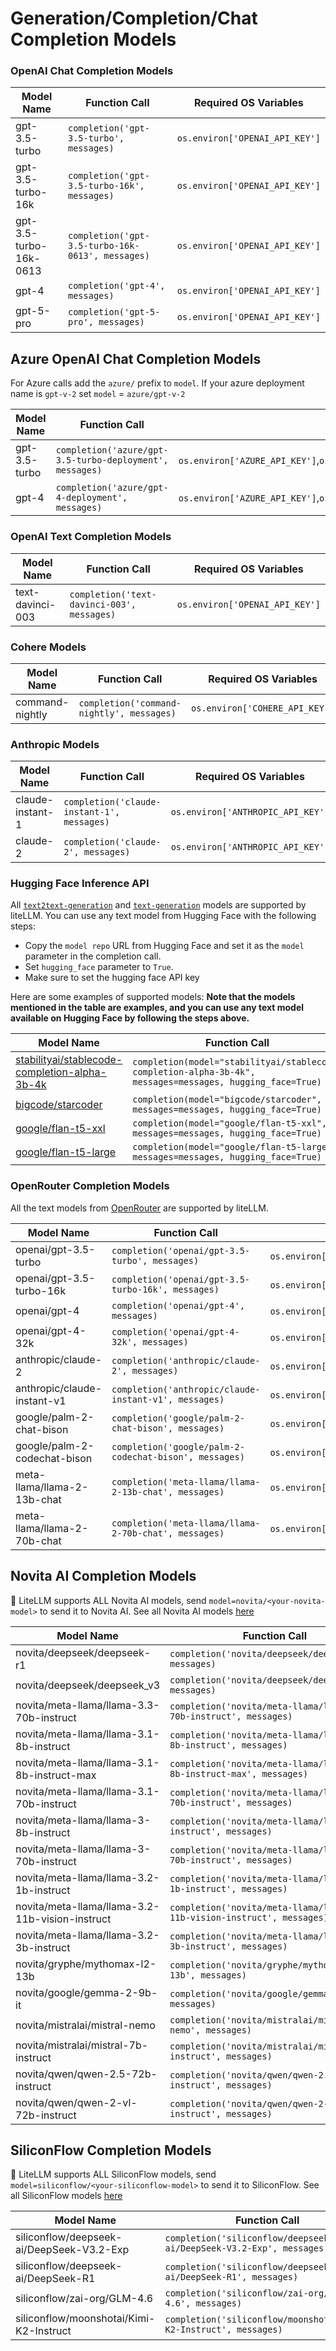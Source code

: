 # Generation/Completion/Chat Completion Models

### OpenAI Chat Completion Models

| Model Name       | Function Call                          | Required OS Variables                |
|------------------|----------------------------------------|--------------------------------------|
| gpt-3.5-turbo    | `completion('gpt-3.5-turbo', messages)` | `os.environ['OPENAI_API_KEY']`       |
| gpt-3.5-turbo-16k    | `completion('gpt-3.5-turbo-16k', messages)` | `os.environ['OPENAI_API_KEY']`       |
| gpt-3.5-turbo-16k-0613    | `completion('gpt-3.5-turbo-16k-0613', messages)` | `os.environ['OPENAI_API_KEY']`       |
| gpt-4            | `completion('gpt-4', messages)`         | `os.environ['OPENAI_API_KEY']`       |
| gpt-5-pro        | `completion('gpt-5-pro', messages)`    | `os.environ['OPENAI_API_KEY']`       |

## Azure OpenAI Chat Completion Models
For Azure calls add the `azure/` prefix to `model`. If your azure deployment name is `gpt-v-2` set `model` = `azure/gpt-v-2`

| Model Name       | Function Call                           | Required OS Variables                     |
|------------------|-----------------------------------------|-------------------------------------------|
| gpt-3.5-turbo    | `completion('azure/gpt-3.5-turbo-deployment', messages)` | `os.environ['AZURE_API_KEY']`,`os.environ['AZURE_API_BASE']`,`os.environ['AZURE_API_VERSION']` |
| gpt-4            | `completion('azure/gpt-4-deployment', messages)`         | `os.environ['AZURE_API_KEY']`,`os.environ['AZURE_API_BASE']`,`os.environ['AZURE_API_VERSION']` |

### OpenAI Text Completion Models

| Model Name       | Function Call                              | Required OS Variables                |
|------------------|--------------------------------------------|--------------------------------------|
| text-davinci-003 | `completion('text-davinci-003', messages)` | `os.environ['OPENAI_API_KEY']`       |

### Cohere Models

| Model Name       | Function Call                              | Required OS Variables                |
|------------------|--------------------------------------------|--------------------------------------|
| command-nightly  | `completion('command-nightly', messages)` | `os.environ['COHERE_API_KEY']`       |


### Anthropic Models

| Model Name       | Function Call                              | Required OS Variables                |
|------------------|--------------------------------------------|--------------------------------------|
| claude-instant-1  | `completion('claude-instant-1', messages)` | `os.environ['ANTHROPIC_API_KEY']`       |
| claude-2  | `completion('claude-2', messages)` | `os.environ['ANTHROPIC_API_KEY']`       |

### Hugging Face Inference API

All [`text2text-generation`](https://huggingface.co/models?library=transformers&pipeline_tag=text2text-generation&sort=downloads) and [`text-generation`](https://huggingface.co/models?library=transformers&pipeline_tag=text-generation&sort=downloads) models are supported by liteLLM. You can use any text model from Hugging Face with the following steps:

* Copy the `model repo` URL from Hugging Face and set it as the `model` parameter in the completion call.
* Set `hugging_face` parameter to `True`.
* Make sure to set the hugging face API key

Here are some examples of supported models:
**Note that the models mentioned in the table are examples, and you can use any text model available on Hugging Face by following the steps above.**

| Model Name       | Function Call                                                                       | Required OS Variables                |
|------------------|-------------------------------------------------------------------------------------|--------------------------------------|
| [stabilityai/stablecode-completion-alpha-3b-4k](https://huggingface.co/stabilityai/stablecode-completion-alpha-3b-4k)  | `completion(model="stabilityai/stablecode-completion-alpha-3b-4k", messages=messages, hugging_face=True)` | `os.environ['HF_TOKEN']`       |
| [bigcode/starcoder](https://huggingface.co/bigcode/starcoder)                           | `completion(model="bigcode/starcoder", messages=messages, hugging_face=True)`          | `os.environ['HF_TOKEN']`       |
| [google/flan-t5-xxl](https://huggingface.co/google/flan-t5-xxl)                         | `completion(model="google/flan-t5-xxl", messages=messages, hugging_face=True)`         | `os.environ['HF_TOKEN']`       |
| [google/flan-t5-large](https://huggingface.co/google/flan-t5-large)                     | `completion(model="google/flan-t5-large", messages=messages, hugging_face=True)`       | `os.environ['HF_TOKEN']`       |

### OpenRouter Completion Models

All the text models from [OpenRouter](https://openrouter.ai/docs) are supported by liteLLM.

| Model Name       | Function Call                              | Required OS Variables                |
|------------------|--------------------------------------------|--------------------------------------|
| openai/gpt-3.5-turbo | `completion('openai/gpt-3.5-turbo', messages)` | `os.environ['OR_SITE_URL']`,`os.environ['OR_APP_NAME']`,`os.environ['OR_API_KEY']`       |
| openai/gpt-3.5-turbo-16k | `completion('openai/gpt-3.5-turbo-16k', messages)` | `os.environ['OR_SITE_URL']`,`os.environ['OR_APP_NAME']`,`os.environ['OR_API_KEY']`       |
| openai/gpt-4 | `completion('openai/gpt-4', messages)` | `os.environ['OR_SITE_URL']`,`os.environ['OR_APP_NAME']`,`os.environ['OR_API_KEY']`       |
| openai/gpt-4-32k | `completion('openai/gpt-4-32k', messages)` | `os.environ['OR_SITE_URL']`,`os.environ['OR_APP_NAME']`,`os.environ['OR_API_KEY']`       |
| anthropic/claude-2 | `completion('anthropic/claude-2', messages)` | `os.environ['OR_SITE_URL']`,`os.environ['OR_APP_NAME']`,`os.environ['OR_API_KEY']`       |
| anthropic/claude-instant-v1 | `completion('anthropic/claude-instant-v1', messages)` | `os.environ['OR_SITE_URL']`,`os.environ['OR_APP_NAME']`,`os.environ['OR_API_KEY']`       |
| google/palm-2-chat-bison | `completion('google/palm-2-chat-bison', messages)` | `os.environ['OR_SITE_URL']`,`os.environ['OR_APP_NAME']`,`os.environ['OR_API_KEY']`       |
| google/palm-2-codechat-bison | `completion('google/palm-2-codechat-bison', messages)` | `os.environ['OR_SITE_URL']`,`os.environ['OR_APP_NAME']`,`os.environ['OR_API_KEY']`       |
| meta-llama/llama-2-13b-chat | `completion('meta-llama/llama-2-13b-chat', messages)` | `os.environ['OR_SITE_URL']`,`os.environ['OR_APP_NAME']`,`os.environ['OR_API_KEY']`       |
| meta-llama/llama-2-70b-chat | `completion('meta-llama/llama-2-70b-chat', messages)` | `os.environ['OR_SITE_URL']`,`os.environ['OR_APP_NAME']`,`os.environ['OR_API_KEY']`       |

## Novita AI Completion Models

🚨 LiteLLM supports ALL Novita AI models, send `model=novita/<your-novita-model>` to send it to Novita AI. See all Novita AI models [here](https://novita.ai/models/llm?utm_source=github_litellm&utm_medium=github_readme&utm_campaign=github_link)

| Model Name       | Function Call                              | Required OS Variables                |
|------------------|--------------------------------------------|--------------------------------------|
| novita/deepseek/deepseek-r1 | `completion('novita/deepseek/deepseek-r1', messages)` | `os.environ['NOVITA_API_KEY']` |
| novita/deepseek/deepseek_v3 | `completion('novita/deepseek/deepseek_v3', messages)` | `os.environ['NOVITA_API_KEY']` |
| novita/meta-llama/llama-3.3-70b-instruct | `completion('novita/meta-llama/llama-3.3-70b-instruct', messages)` | `os.environ['NOVITA_API_KEY']` |
| novita/meta-llama/llama-3.1-8b-instruct | `completion('novita/meta-llama/llama-3.1-8b-instruct', messages)` | `os.environ['NOVITA_API_KEY']` |
| novita/meta-llama/llama-3.1-8b-instruct-max | `completion('novita/meta-llama/llama-3.1-8b-instruct-max', messages)` | `os.environ['NOVITA_API_KEY']` |
| novita/meta-llama/llama-3.1-70b-instruct | `completion('novita/meta-llama/llama-3.1-70b-instruct', messages)` | `os.environ['NOVITA_API_KEY']` |
| novita/meta-llama/llama-3-8b-instruct | `completion('novita/meta-llama/llama-3-8b-instruct', messages)` | `os.environ['NOVITA_API_KEY']` |
| novita/meta-llama/llama-3-70b-instruct | `completion('novita/meta-llama/llama-3-70b-instruct', messages)` | `os.environ['NOVITA_API_KEY']` |
| novita/meta-llama/llama-3.2-1b-instruct | `completion('novita/meta-llama/llama-3.2-1b-instruct', messages)` | `os.environ['NOVITA_API_KEY']` |
| novita/meta-llama/llama-3.2-11b-vision-instruct | `completion('novita/meta-llama/llama-3.2-11b-vision-instruct', messages)` | `os.environ['NOVITA_API_KEY']` |
| novita/meta-llama/llama-3.2-3b-instruct | `completion('novita/meta-llama/llama-3.2-3b-instruct', messages)` | `os.environ['NOVITA_API_KEY']` |
| novita/gryphe/mythomax-l2-13b | `completion('novita/gryphe/mythomax-l2-13b', messages)` | `os.environ['NOVITA_API_KEY']` |
| novita/google/gemma-2-9b-it | `completion('novita/google/gemma-2-9b-it', messages)` | `os.environ['NOVITA_API_KEY']` |
| novita/mistralai/mistral-nemo | `completion('novita/mistralai/mistral-nemo', messages)` | `os.environ['NOVITA_API_KEY']` |
| novita/mistralai/mistral-7b-instruct | `completion('novita/mistralai/mistral-7b-instruct', messages)` | `os.environ['NOVITA_API_KEY']` |
| novita/qwen/qwen-2.5-72b-instruct | `completion('novita/qwen/qwen-2.5-72b-instruct', messages)` | `os.environ['NOVITA_API_KEY']` |
| novita/qwen/qwen-2-vl-72b-instruct | `completion('novita/qwen/qwen-2-vl-72b-instruct', messages)` | `os.environ['NOVITA_API_KEY']` |

## SiliconFlow Completion Models

🚨 LiteLLM supports ALL SiliconFlow models, send `model=siliconflow/<your-siliconflow-model>` to send it to SiliconFlow. See all SiliconFlow models [here](https://www.siliconflow.com/models)

| Model Name       | Function Call                              | Required OS Variables                |
|------------------|--------------------------------------------|--------------------------------------|
| siliconflow/deepseek-ai/DeepSeek-V3.2-Exp | `completion('siliconflow/deepseek-ai/DeepSeek-V3.2-Exp', messages)` | `os.environ['SILICONFLOW_API_KEY']` |
| siliconflow/deepseek-ai/DeepSeek-R1 | `completion('siliconflow/deepseek-ai/DeepSeek-R1', messages)` | `os.environ['SILICONFLOW_API_KEY']` |
| siliconflow/zai-org/GLM-4.6 | `completion('siliconflow/zai-org/GLM-4.6', messages)` | `os.environ['SILICONFLOW_API_KEY']` |
| siliconflow/moonshotai/Kimi-K2-Instruct | `completion('siliconflow/moonshotai/Kimi-K2-Instruct', messages)` | `os.environ['SILICONFLOW_API_KEY']` |
